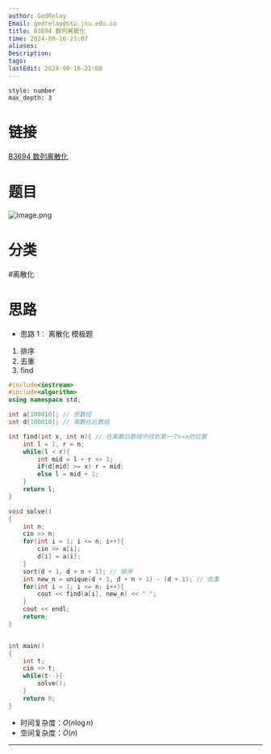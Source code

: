```yaml
---
author: GedRelay
Email: gedrelay@stu.jnu.edu.cn
title: B3694 数列离散化
time: 2024-09-16 21:07
aliases: 
Description: 
tags: 
lastEdit: 2024-09-16-21:08
---
```


```toc
style: number
max_depth: 3
```

# 链接
[B3694 数列离散化](https://www.luogu.com.cn/problem/B3694) 

# 题目
![image.png](https://ged-pic-bed.oss-cn-guangzhou.aliyuncs.com/img/202409162107888.png)


# 分类
#离散化 

# 思路
- 思路 1：
离散化
模板题
1. 排序
2. 去重
3. find


```cpp
#include<iostream>
#include<algorithm>
using namespace std;

int a[100010]; // 原数组
int d[100010]; // 离散化后数组

int find(int x, int n){ // 在离散后数组中找到第一个>=x的位置
    int l = 1, r = n;
    while(l < r){
        int mid = l + r >> 1;
        if(d[mid] >= x) r = mid;
        else l = mid + 1;
    }
    return l;
}

void solve()
{
    int n;
    cin >> n;
    for(int i = 1; i <= n; i++){
        cin >> a[i];
        d[i] = a[i];
    }
    sort(d + 1, d + n + 1); // 排序
    int new_n = unique(d + 1, d + n + 1) - (d + 1); // 去重
    for(int i = 1; i <= n; i++){
        cout << find(a[i], new_n) << " ";
    }
    cout << endl;
    return;
}


int main()
{
	int t;
	cin >> t;
	while(t--){
	    solve();
	}
	return 0;
}
```


- 时间复杂度：${O\left( n\log n \right)  }$ 
- 空间复杂度：${O\left( n \right)  }$ 


---

